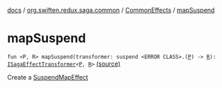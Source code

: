 [docs](../../index.md) / [org.swiften.redux.saga.common](../index.md) / [CommonEffects](index.md) / [mapSuspend](./map-suspend.md)

# mapSuspend

`fun <P, R> mapSuspend(transformer: suspend <ERROR CLASS>.(`[`P`](map-suspend.md#P)`) -> `[`R`](map-suspend.md#R)`): `[`ISagaEffectTransformer`](../-i-saga-effect-transformer.md)`<`[`P`](map-suspend.md#P)`, `[`R`](map-suspend.md#R)`>` [(source)](https://github.com/protoman92/KotlinRedux/tree/master/common/common-saga/src/main/kotlin/org/swiften/redux/saga/common/CommonEffects.kt#L66)

Create a [SuspendMapEffect](../-suspend-map-effect/index.md)

